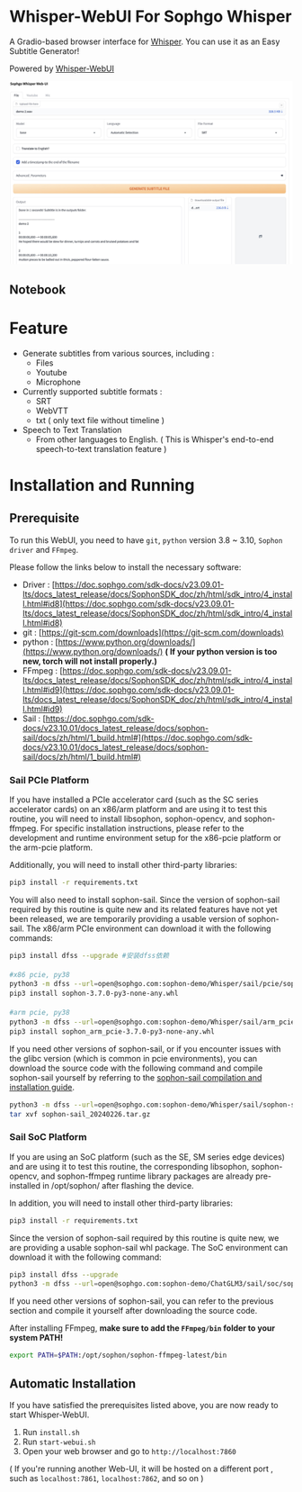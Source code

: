 # Whisper-WebUI For Sophgo Whisper
A Gradio-based browser interface for [Whisper](https://github.com/openai/whisper). You can use it as an Easy Subtitle Generator!

Powered by [Whisper-WebUI](https://github.com/jhj0517/Whisper-WebUI/tree/master)

![Whisper WebUI](./screenshot.jpg)

## Notebook

# Feature
- Generate subtitles from various sources, including :
  - Files
  - Youtube
  - Microphone
- Currently supported subtitle formats :
  - SRT
  - WebVTT
  - txt ( only text file without timeline )
- Speech to Text Translation
  - From other languages to English. ( This is Whisper's end-to-end speech-to-text translation feature )


# Installation and Running
## Prerequisite
To run this WebUI, you need to have `git`, `python` version 3.8 ~ 3.10, `Sophon driver`  and `FFmpeg`.

Please follow the links below to install the necessary software:
- Driver : [https://doc.sophgo.com/sdk-docs/v23.09.01-lts/docs_latest_release/docs/SophonSDK_doc/zh/html/sdk_intro/4_install.html#id8](https://doc.sophgo.com/sdk-docs/v23.09.01-lts/docs_latest_release/docs/SophonSDK_doc/zh/html/sdk_intro/4_install.html#id8)
- git : [https://git-scm.com/downloads](https://git-scm.com/downloads)
- python : [https://www.python.org/downloads/](https://www.python.org/downloads/) **( If your python version is too new, torch will not install properly.)**
- FFmpeg :  [https://doc.sophgo.com/sdk-docs/v23.09.01-lts/docs_latest_release/docs/SophonSDK_doc/zh/html/sdk_intro/4_install.html#id9](https://doc.sophgo.com/sdk-docs/v23.09.01-lts/docs_latest_release/docs/SophonSDK_doc/zh/html/sdk_intro/4_install.html#id9)
- Sail : [https://doc.sophgo.com/sdk-docs/v23.10.01/docs_latest_release/docs/sophon-sail/docs/zh/html/1_build.html#](https://doc.sophgo.com/sdk-docs/v23.10.01/docs_latest_release/docs/sophon-sail/docs/zh/html/1_build.html#)


### Sail PCIe Platform
If you have installed a PCIe accelerator card (such as the SC series accelerator cards) on an x86/arm platform and are using it to test this routine, you will need to install libsophon, sophon-opencv, and sophon-ffmpeg. For specific installation instructions, please refer to the development and runtime environment setup for the x86-pcie platform or the arm-pcie platform.

Additionally, you will need to install other third-party libraries:
```bash
pip3 install -r requirements.txt
```
You will also need to install sophon-sail. Since the version of sophon-sail required by this routine is quite new and its related features have not yet been released, we are temporarily providing a usable version of sophon-sail. The x86/arm PCIe environment can download it with the following commands:
```bash
pip3 install dfss --upgrade #安装dfss依赖

#x86 pcie, py38
python3 -m dfss --url=open@sophgo.com:sophon-demo/Whisper/sail/pcie/sophon-3.7.0-py3-none-any.whl
pip3 install sophon-3.7.0-py3-none-any.whl

#arm pcie, py38
python3 -m dfss --url=open@sophgo.com:sophon-demo/Whisper/sail/arm_pcie/sophon_arm_pcie-3.7.0-py3-none-any.whl
pip3 install sophon_arm_pcie-3.7.0-py3-none-any.whl
```

If you need other versions of sophon-sail, or if you encounter issues with the glibc version (which is common in pcie environments), you can download the source code with the following command and compile sophon-sail yourself by referring to the [sophon-sail compilation and installation guide](https://doc.sophgo.com/sdk-docs/v23.10.01/docs_latest_release/docs/sophon-sail/docs/zh/html/1_build.html#).
```bash
python3 -m dfss --url=open@sophgo.com:sophon-demo/Whisper/sail/sophon-sail_20240226.tar.gz
tar xvf sophon-sail_20240226.tar.gz
```

### Sail SoC Platform
If you are using an SoC platform (such as the SE, SM series edge devices) and are using it to test this routine, the corresponding libsophon, sophon-opencv, and sophon-ffmpeg runtime library packages are already pre-installed in /opt/sophon/ after flashing the device.

In addition, you will need to install other third-party libraries:
```bash
pip3 install -r requirements.txt
```
Since the version of sophon-sail required by this routine is quite new, we are providing a usable sophon-sail whl package. The SoC environment can download it with the following command:
```bash
pip3 install dfss --upgrade
python3 -m dfss --url=open@sophgo.com:sophon-demo/ChatGLM3/sail/soc/sophon_arm-3.7.0-py3-none-any.whl #arm soc, py38
```
If you need other versions of sophon-sail, you can refer to the previous section and compile it yourself after downloading the source code.

After installing FFmpeg, **make sure to add the `FFmpeg/bin` folder to your system PATH!**
```bash
export PATH=$PATH:/opt/sophon/sophon-ffmpeg-latest/bin
```

## Automatic Installation
If you have satisfied the prerequisites listed above, you are now ready to start Whisper-WebUI.

1. Run `install.sh`
2. Run `start-webui.sh`
3. Open your web browser and go to `http://localhost:7860`

( If you're running another Web-UI, it will be hosted on a different port , such as `localhost:7861`, `localhost:7862`, and so on )


